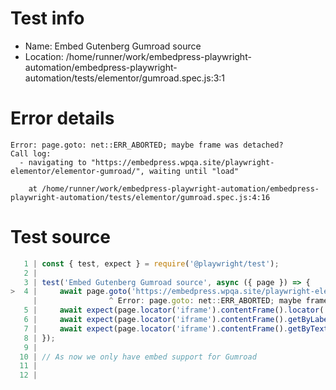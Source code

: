 # Test info

- Name: Embed Gutenberg Gumroad source
- Location: /home/runner/work/embedpress-playwright-automation/embedpress-playwright-automation/tests/elementor/gumroad.spec.js:3:1

# Error details

```
Error: page.goto: net::ERR_ABORTED; maybe frame was detached?
Call log:
  - navigating to "https://embedpress.wpqa.site/playwright-elementor/elementor-gumroad/", waiting until "load"

    at /home/runner/work/embedpress-playwright-automation/embedpress-playwright-automation/tests/elementor/gumroad.spec.js:4:16
```

# Test source

```ts
   1 | const { test, expect } = require('@playwright/test');
   2 |
   3 | test('Embed Gutenberg Gumroad source', async ({ page }) => {
>  4 |     await page.goto('https://embedpress.wpqa.site/playwright-elementor/elementor-gumroad/');
     |                ^ Error: page.goto: net::ERR_ABORTED; maybe frame was detached?
   5 |     await expect(page.locator('iframe').contentFrame().locator('.preview').first()).toBeVisible();
   6 |     await expect(page.locator('iframe').contentFrame().getByLabel('Product information bar').getByRole('link', { name: 'Buy this' })).toBeVisible();
   7 |     await expect(page.locator('iframe').contentFrame().getByText('$').first()).toBeVisible();
   8 | });
   9 |
  10 | // As now we only have embed support for Gumroad
  11 |
  12 |
```